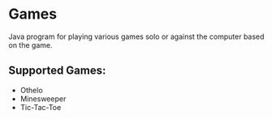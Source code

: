 # Games

Java program for playing various games solo or against the computer based on the game.

## Supported Games:
* Othelo
* Minesweeper
* Tic-Tac-Toe
